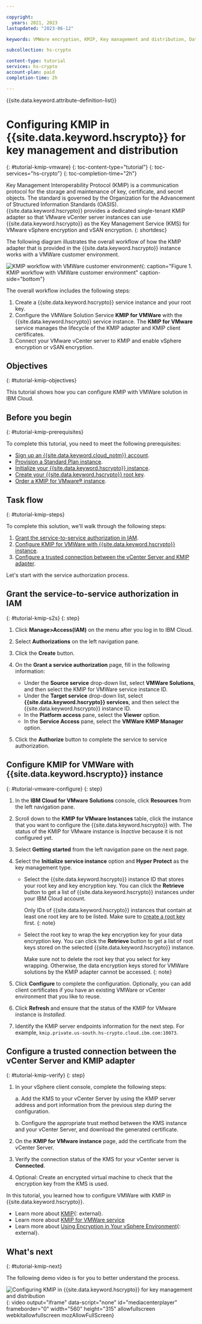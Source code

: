 ```yaml
---

copyright:
  years: 2021, 2023
lastupdated: "2023-06-12"

keywords: VMWare encryption, KMIP, Key management and distribution, Data appliance encryption, Netapp, vSphere, vSAN encryption

subcollection: hs-crypto

content-type: tutorial
services: hs-crypto
account-plan: paid
completion-time: 2h

---
```


{{site.data.keyword.attribute-definition-list}}



# Configuring KMIP in {{site.data.keyword.hscrypto}} for key management and distribution
{: #tutorial-kmip-vmware}
{: toc-content-type="tutorial"}
{: toc-services="hs-crypto"}
{: toc-completion-time="2h"}


Key Management Interoperability Protocol (KMIP) is a communication protocol for the storage and maintenance of key, certificate, and secret objects. The standard is governed by the Organization for the Advancement of Structured Information Standards (OASIS). {{site.data.keyword.hscrypto}} provides a dedicated single-tenant KMIP adapter so that VMware vCenter server instances can use {{site.data.keyword.hscrypto}} as the Key Management Service (KMS) for VMware vSphere encryption and vSAN encryption.
{: shortdesc}

The following diagram illustrates the overall workflow of how the KMIP adapter that is provided in the {{site.data.keyword.hscrypto}} instance works with a VMWare customer environment.

![KMIP workflow with VMWare customer environment](../images/kmip-vmware-workflow.svg "KMIP adapter"){: caption="Figure 1. KMIP workflow with VMWare customer environment" caption-side="bottom"}

The overall workflow includes the following steps:
1. Create a {{site.data.keyword.hscrypto}} service instance and your root key.
2. Configure the VMWare Solution Service **KMIP for VMWare** with the {{site.data.keyword.hscrypto}} service instance. The **KMIP for VMware** service manages the lifecycle of the KMIP adapter and KMIP client certificates.
3. Connect your VMware vCenter server to KMIP and enable vSphere encryption or vSAN encryption.


## Objectives
{: #tutorial-kmip-objectives}

This tutorial shows how you can configure KMIP with VMWare solution in IBM Cloud.


## Before you begin
{: #tutorial-kmip-prerequisites}

To complete this tutorial, you need to meet the following prerequisites:

- [Sign up an {{site.data.keyword.cloud_notm}} account](/docs/vmwaresolutions?topic=vmwaresolutions-signing_required_accounts#signing_required_accounts-cloud).
- [Provision a Standard Plan instance](/docs/hs-crypto?topic=hs-crypto-provision&interface=ui#provision-standard).
- [Initialize your {{site.data.keyword.hscrypto}} instance](/docs/hs-crypto?topic=hs-crypto-initialize-hsm#initialize-hsm).
- [Create your {{site.data.keyword.hscrypto}} root key](/docs/hs-crypto?topic=hs-crypto-get-started#manage-keys).
- [Order a KMIP for VMware® instance](/docs/vmwaresolutions?topic=vmwaresolutions-kmip_standalone_ordering).

## Task flow
{: #tutorial-kmip-steps}

To complete this solution, we'll walk through the following steps:

1. [Grant the service-to-service authorization in IAM](#tutorial-kmip-s2s).
2. [Configure KMIP for VMWare with {{site.data.keyword.hscrypto}} instance](#tutorial-kmip-configure).
3. [Configure a trusted connection between the vCenter Server and KMIP adapter](#tutorial-kmip-verify).

Let's start with the service authorization process.

## Grant the service-to-service authorization in IAM
{: #tutorial-kmip-s2s}
{: step}

1. Click **Manage>Access(IAM)** on the menu after you log in to IBM Cloud.

2. Select **Authorizations** on the left navigation pane.

3. Click the **Create** button.

4. On the **Grant a service authorization** page, fill in the following information:

   * Under the **Source service** drop-down list, select **VMWare Solutions**, and then select the KMIP for VMWare service instance ID.
   * Under the **Target service** drop-down list, select **{{site.data.keyword.hscrypto}} services**, and then select the {{site.data.keyword.hscrypto}} instance ID.
   * In the **Platform access** pane, select the **Viewer** option.
   * In the **Service Access** pane, select the **VMWare KMIP Manager** option.

6. Click the **Authorize** button to complete the service to service authorization.

## Configure KMIP for VMWare with {{site.data.keyword.hscrypto}} instance
{: #tutorial-vmware-configure}
{: step}

1. In the **IBM Cloud for VMware Solutions** console, click **Resources** from the left navigation pane.

2. Scroll down to the **KMIP for VMware Instances** table, click the instance that you want to configure the {{site.data.keyword.hscrypto}} with. The status of the KMIP for VMware instance is *Inactive* because it is not configured yet.

3. Select **Getting started** from the left navigation pane on the next page.

4. Select the **Initialize service instance** option and **Hyper Protect** as the key management type.

    - Select the {{site.data.keyword.hscrypto}} instance ID that stores your root key and key encryption key. You can click the **Retrieve** button to get a list of {{site.data.keyword.hscrypto}} instances under your IBM Cloud account.
    
        Only IDs of {{site.data.keyword.hscrypto}} instances that contain at least one root key are to be listed. Make sure to [create a root key](/docs/hs-crypto?topic=hs-crypto-get-started#manage-keys) first.
        {: note}

    - Select the root key to wrap the key encryption key for your data encryption key. You can click the **Retrieve** button to get a list of root keys stored on the selected {{site.data.keyword.hscrypto}} instance.

        Make sure not to delete the root key that you select for key wrapping. Otherwise, the data encryption keys stored for VMWare solutions by the KMIP adapter cannot be accessed.
        {: note}

5. Click **Configure** to complete the configuration. Optionally, you can add client certificates if you have an existing VMWare or vCenter environment that you like to reuse.

6. Click **Refresh** and ensure that the status of the KMIP for VMware instance is *Installed*.

7. Identify the KMIP server endpoints information for the next step. For example, `kmip.private.us-south.hs-crypto.cloud.ibm.com:10073`.


## Configure a trusted connection between the vCenter Server and KMIP adapter
{: #tutorial-kmip-verify}
{: step}

1. In your vSphere client console, complete the following steps:

    a. Add the KMS to your vCenter Server by using the KMIP server address and port information from the previous step during the configuration.

    b. Configure the appropriate trust method between the KMS instance and your vCenter Server, and download the generated certificate.

2. On the **KMIP for VMware instance** page, add the certificate from the vCenter Server.

3. Verify the connection status of the KMS for your vCenter server is **Connected**.

4. Optional: Create an encrypted virtual machine to check that the encryption key from the KMS is used.

In this tutorial, you learned how to configure VMWare with KMIP in {{site.data.keyword.hscrypto}}.

- Learn more about [KMIP](http://www.oasis-open.org/committees/tc_home.php?wg_abbrev=kmip){: external}.
- Learn more about [KMIP for VMWare service](/docs/vmwaresolutions?topic=vmwaresolutions-kmip_standalone_considerations)
- Learn more about [Using Encryption in Your vSphere Environment](https://docs.vmware.com/en/VMware-vSphere/7.0/com.vmware.vsphere.security.doc/GUID-A29066CD-8EF8-4A4E-9FC9-8628E05FC859.html){: external}.


## What's next
{: #tutorial-kmip-next}

The following demo video is for you to better understand the process.

![Configuring KMIP in {{site.data.keyword.hscrypto}} for key management and distribution](https://www.kaltura.com/p/1773841/sp/177384100/embedIframeJs/uiconf_id/27941801/partner_id/1773841?iframeembed=true&entry_id=1_e5gk6ktn){: video output="iframe" data-script="none" id="mediacenterplayer" frameborder="0" width="560" height="315" allowfullscreen webkitallowfullscreen mozAllowFullScreen}

